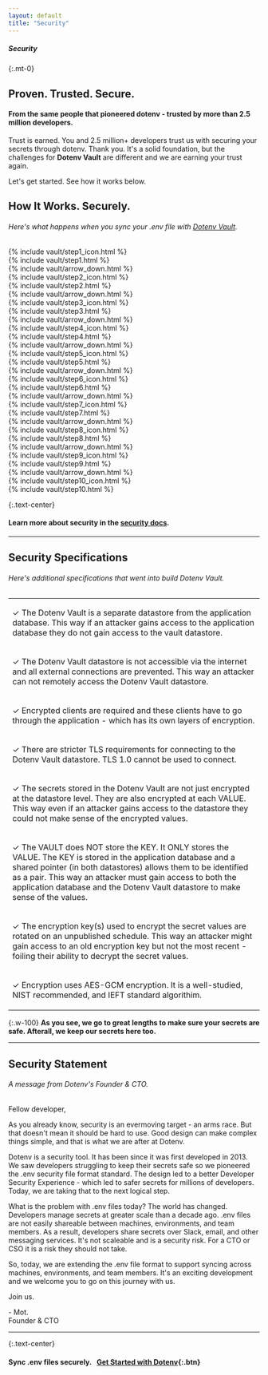 ```yaml
---
layout: default
title: "Security"
---
```


<article class="security-hero" markdown="1">

<!--<img src="https://www.dotenv.org/assets/security/shield-env-e557cbc35ef4cd8d3df9fb39578f873110adc17549910717160309211561c48c.png">-->

<h5 class="font-weight-normal text-black mb-0">Security</h5>

{:.mt-0}
# Proven. Trusted. Secure.

#### From the same people that pioneered dotenv - trusted by more than 2.5 million developers.

Trust is earned. You and 2.5 million+ developers trust us with securing your secrets through dotenv. Thank you. It's a solid foundation, but the challenges for <strong>Dotenv Vault</strong> are different and we are earning your trust again.

Let's get started. See how it works below.

</article>

<article class="security-how-it-works" markdown="1">

<h2 class="mb-0 text-center">How It Works. Securely.</h2>
<h6 class="mt-04 text-center font-weight-normal">Here's what happens when you sync your .env file with <a href="https://github.com/dotenv-org/dotenv-vault">Dotenv Vault</a>.</h6>

<div class="security-grid">
  <div>
    {% include vault/step1_icon.html %}
  </div>
  <div>
    {% include vault/step1.html %}
  </div>
  <div class="text-center">{% include vault/arrow_down.html %}</div>
  <div></div>

  <div>
    {% include vault/step2_icon.html %}
  </div>
  <div>
    {% include vault/step2.html %}
  </div>
  <div class="text-center">{% include vault/arrow_down.html %}</div>
  <div></div>

  <div>
    {% include vault/step3_icon.html %}
  </div>
  <div>
    {% include vault/step3.html %}
  </div>
  <div class="text-center">{% include vault/arrow_down.html %}</div>
  <div></div>

  <div>
    {% include vault/step4_icon.html %}
  </div>
  <div>
    {% include vault/step4.html %}
  </div>
  <div class="text-center">{% include vault/arrow_down.html %}</div>
  <div></div>

  <div>
    {% include vault/step5_icon.html %}
  </div>
  <div>
    {% include vault/step5.html %}
  </div>
  <div class="text-center">{% include vault/arrow_down.html %}</div>
  <div></div>

  <div>
    {% include vault/step6_icon.html %}
  </div>
  <div>
    {% include vault/step6.html %}
  </div>
  <div class="text-center">{% include vault/arrow_down.html %}</div>
  <div></div>

  <div class="align-items-top">
    {% include vault/step7_icon.html %}
  </div>
  <div>
    {% include vault/step7.html %}
  </div>
  <div class="text-center">{% include vault/arrow_down.html %}</div>
  <div></div>

  <div class="align-items-top">
    {% include vault/step8_icon.html %}
  </div>
  <div>
    {% include vault/step8.html %}
  </div>
  <div class="text-center">{% include vault/arrow_down.html %}</div>
  <div></div>

  <div>
    {% include vault/step9_icon.html %}
  </div>
  <div class="align-items-top">
    {% include vault/step9.html %}
  </div>
  <div class="text-center">{% include vault/arrow_down.html %}</div>
  <div></div>

  <div>
    {% include vault/step10_icon.html %}
  </div>
  <div>
    {% include vault/step10.html %}
  </div>
</div>
</article>

<article markdown="1">

{:.text-center}
#### Learn more about security in the [security docs](/docs/security).

---

<h2 class="mb-0 text-center">Security Specifications</h2>
<h6 class="mt-04 text-center font-weight-normal">Here's additional specifications that went into build Dotenv Vault.</h6>

<table class="specs-table">
  <tr><td><p><span class="text-green">✓</span> The Dotenv Vault is a separate datastore from the application database. This way if an attacker gains access to the application database they do not gain access to the vault datastore.</p></td></tr>
  <tr><td><p><span class="text-green">✓</span> The Dotenv Vault datastore is not accessible via the internet and all external connections are prevented. This way an attacker can not remotely access the Dotenv Vault datastore.</p></td></tr>
  <tr><td><p><span class="text-green">✓</span> Encrypted clients are required and these clients have to go through the application - which has its own layers of encryption.</p></td></tr>
  <tr><td><p><span class="text-green">✓</span> There are stricter TLS requirements for connecting to the Dotenv Vault datastore. TLS 1.0 cannot be used to connect.</p></td></tr>
  <tr><td><p><span class="text-green">✓</span> The secrets stored in the Dotenv Vault are not just encrypted at the datastore level. They are also encrypted at each VALUE. This way even if an attacker gains access to the datastore they could not make sense of the encrypted values.</p></td></tr>
  <tr><td><p><span class="text-green">✓</span> The VAULT does NOT store the KEY. It ONLY stores the VALUE. The KEY is stored in the application database and a shared pointer (in both datastores) allows them to be identified as a pair. This way an attacker must gain access to both the application database and the Dotenv Vault datastore to make sense of the values.</p></td></tr>
  <tr><td><p><span class="text-green">✓</span> The encryption key(s) used to encrypt the secret values are rotated on an unpublished schedule. This way an attacker might gain access to an old encryption key but not the most recent - foiling their ability to decrypt the secret values.</p></td></tr>
  <tr><td><p><span class="text-green">✓</span> Encryption uses AES-GCM encryption. It is a well-studied, NIST recommended, and IEFT standard algorithim.</p></td></tr>
</table>

{:.w-100}
**As you see, we go to great lengths to make sure your secrets are safe. Afterall, we keep our secrets here too.**

---

<h2 class="mb-0 text-center">Security Statement</h2>
<h6 class="mt-04 text-center font-weight-normal">A message from Dotenv's Founder & CTO.</h6>

Fellow developer,

As you already know, security is an evermoving target - an arms race. But that doesn't mean it should be hard to use. Good design can make complex things simple, and that is what we are after at Dotenv.

Dotenv is a security tool. It has been since it was first developed in 2013. We saw developers struggling to keep their secrets safe so we pioneered the .env security file format standard. The design led to a better Developer Security Experience - which led to safer secrets for millions of developers. Today, we are taking that to the next logical step.

What is the problem with .env files today? The world has changed. Developers manage secrets at greater scale than a decade ago. .env files are not easily shareable between machines, environments, and team members. As a result, developers share secrets over Slack, email, and other messaging services. It's not scaleable and is a security risk. For a CTO or CSO it is a risk they should not take.

So, today, we are extending the .env file format to support syncing across machines, environments, and team members. It's an exciting development and we welcome you to go on this journey with us.

Join us.

<p>- Mot.<br/>Founder & CTO</p>

---

{:.text-center}
#### Sync .env files securely.&nbsp;&nbsp;&nbsp;[Get Started with Dotenv](/signup){:.btn}

</article>
